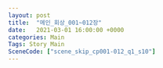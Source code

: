 ```yaml
---
layout: post
title:  "메인_회상_001~012장"
date:   2021-03-01 16:00:00 +0000
categories: Main
Tags: Story Main
SceneCode: ["scene_skip_cp001-012_q1_s10"]
---
```


